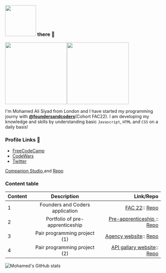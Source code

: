 ### <img src="https://media.giphy.com/media/1es0suLtBMuZcRBtvl/giphy.gif" width="100"> there 👋

<!--  <img src="https://media.giphy.com/media/LqIlvdZAQt1DNStJGb/giphy.gif" width="400">  -->
<!-- https://giphy.com/gifs/digital-library-eresources-ecollection-jQVMnyuyzhR2Kiy9JJ/links -->
<!--  <img src="https://media.giphy.com/media/jQVMnyuyzhR2Kiy9JJ/giphy.gif" width="400">  -->

<img src="https://media.giphy.com/media/Jo6eSADesjES8rou1f/giphy.gif" width="200"><img src="https://media.giphy.com/media/Ra7qHOOr080dY5xpW3/giphy.gif" width="200">

I'm Mohamed Ali Siyad from London and I have started my programming journy with [**@foundersandcoders**](https://github.com/foundersandcoders)(Cohort FAC22). I am developing my knowledge and skills by understanding basic `Javascript`, `HTML` and `CSS` on a daily basis!

### Profile Links 🔗

- [FreeCodeCamp](https://www.freecodecamp.org/mohamed-ali-siyad)
- [CodeWars](https://www.codewars.com/users/mohamedAlisiyad)
- [Twitter](https://twitter.com/Mohamed_Siyad1)

<!-- ![Anurag's github stats](https://github-readme-stats.vercel.app/api?username=Alisyad)
 -->
[Companion Studio ](https://alisyad9.github.io/Pre-Apprenticeship-MS/companion%20studio/Index.html) and [Repo](https://github.com/Alisyad9/Pre-Apprenticeship-MS/tree/main/companion%20studio) 


### Content table

| Content |           Description           |                                                                                                                            Link/Repo |
| :------ | :-----------------------------: | -----------------------------------------------------------------------------------------------------------------------------------: |
| 1       | Founders and Coders application |   [FAC 22](https://alisyad9.github.io/Mohamed-Ali-FAC21-Applicant):: [Repo](https://github.com/Alisyad9/Mohamed-Ali-FAC21-Applicant) |
| 2       | Portfolio of pre-apprenticeship | [Pre-apprenticeship ](https://alisyad9.github.io/Pre-Apprenticeship-MS/):: [Repo](https://github.com/Alisyad9/Pre-Apprenticeship-MS) |
| 3      | Pair programming project (1) | [Agency website](https://fac22.github.io/MohamedandAnna/):: [Repo](https://github.com/fac22/MohamedandAnna) |
| 4       | Pair programming project (2)| [API gallary website](https://fac22.github.io/MohamedBarbara-API/):: [Repo](https://github.com/fac22/MohamedBarbara-API)|




![Mohamed's GitHub stats](https://github-readme-stats.vercel.app/api?username=Alisyad9&theme=bear&show_icons=true)


<!--
**Alisyad9/Alisyad9** is a ✨ _special_ ✨ repository because its `README.md` (this file) appears on your GitHub profile.

Here are some ideas to get you started:

- 🔭 I’m currently working on ...
- 🌱 I’m currently learning ...
- 👯 I’m looking to collaborate on ...
- 🤔 I’m looking for help with ...
- 💬 Ask me about ...
- 📫 How to reach me: ...
- 😄 Pronouns: ...
- ⚡ Fun fact: ...
-->
